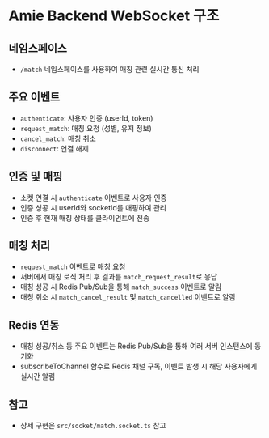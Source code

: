 # Amie Backend WebSocket 구조

## 네임스페이스
- `/match` 네임스페이스를 사용하여 매칭 관련 실시간 통신 처리

## 주요 이벤트
- `authenticate`: 사용자 인증 (userId, token)
- `request_match`: 매칭 요청 (성별, 유저 정보)
- `cancel_match`: 매칭 취소
- `disconnect`: 연결 해제

## 인증 및 매핑
- 소켓 연결 시 `authenticate` 이벤트로 사용자 인증
- 인증 성공 시 userId와 socketId를 매핑하여 관리
- 인증 후 현재 매칭 상태를 클라이언트에 전송

## 매칭 처리
- `request_match` 이벤트로 매칭 요청
- 서버에서 매칭 로직 처리 후 결과를 `match_request_result`로 응답
- 매칭 성공 시 Redis Pub/Sub을 통해 `match_success` 이벤트로 알림
- 매칭 취소 시 `match_cancel_result` 및 `match_cancelled` 이벤트로 알림

## Redis 연동
- 매칭 성공/취소 등 주요 이벤트는 Redis Pub/Sub을 통해 여러 서버 인스턴스에 동기화
- subscribeToChannel 함수로 Redis 채널 구독, 이벤트 발생 시 해당 사용자에게 실시간 알림

## 참고
- 상세 구현은 `src/socket/match.socket.ts` 참고 